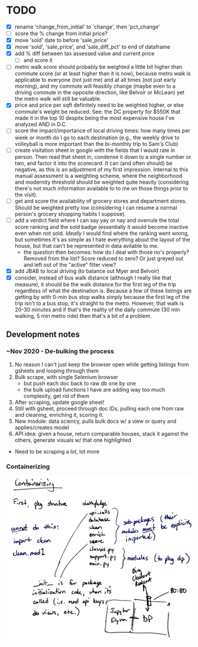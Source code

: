 # TODO 

- [x] rename 'change_from_initial' to 'change', then 'pct_change'
- [ ] score the % change from initial price? 
- [x] move 'sold' date to before 'sale_price'
- [x] move 'sold', 'sale_price', and 'sale_diff_pct' to end of dataframe
- [x] add % diff between tax assessed value and current price
    - [ ] and score it
- [ ] metro walk score should probably be weighted a little bit higher than commute score (or at least
higher than it is now), because metro walk is applicable to everyone (not just me) and at all times (not
just early morning), and my commute will feasibly change (maybe even to a driving commute in the opposite
direction, like Belvoir or McLean) yet the metro walk will still be valuable.
- [x] price and price per sqft definitely need to be weighted higher, or else commute's weight be reduced.
See: the DC property for $550K that made it in the top 10 despite being the most expensive house I've
analyzed AND in D.C.
- [ ] score the impact/importance of local driving times: how many times per week or month do I go to each
destination (e.g., the weekly drive to volleyball is more important than the bi-monthly trip to Sam's Club)
- [ ] create visitation sheet in google with the fields that I would rate in person. Then read that sheet
in, condense it down to a single number or two, and factor it into the scorecard. It can (and often should)
be negative, as this is an adjustment of my first impression. Internal to this manual assessment is a
weighting scheme, where the neighborhood and modernity threshold should be weighted quite heavily (considering
there's not much information available to to me on those things prior to the visit). 
- [ ] get and score the availability of grocery stores and department stores. Should be weighted pretty low
(considering I can resume a normal person's grocery shopping habits I suppose). 
- [ ] add a verdict field where I can say yay or nay and overrule the total score ranking and the sold
badge (essentially it would become inactive even when not sold. _Ideally_ I would find where the ranking went
wrong, but sometimes it's as simple as I hate everything about the layout of the house, but that can't be
represented in data avilable to me.
    - the question then becomes: how do I deal with those no's properly? Removed from the list? Score
    reduced to zero? Or just greyed out and left out of the "active" filter view?
- [x] add JBAB to local driving (to balance out Myer and Belvoir)
- [x] consider, instead of bus walk distance (although I really like that measure), it should be the walk
distance for the first leg of the trip regardless of what the destination is. Because a few of these
listings are getting by with 0-min bus stop walks simply because the first leg of the trip isn't to a bus
stop, it's straight to the metro. However, that walk is 20-30 minutes and if that's the reality of the
daily commute (30 min walking, 5 min metro ride) then that's a bit of a problem. 

## Development notes

### ~Nov 2020 - De-bulking the process
1. No reason I can't just keep the browser open while getting listings from gsheets and looping 
through them
2. Bulk scrape, with single Selenium browser
	- but push each doc back to raw db one by one
	- the bulk upload functions I have are adding way too much complexity, get rid of them
3. After scraping, update google sheet!
4. Still with gsheet, proceed through doc IDs, pulling each one from raw and cleaning, enriching
it, scoring it.
5. New module: data sciency, pulls bulk docs w/ a view or query and applies/creates model
6. API idea: given a house, return comparable houses, stack it against the others, generate visuals
w/ that one highlighted

* Need to be scraping a lot, lot more

### Containerizing
![Containerizing diagram](img/Containerizing_deathpledge.jpg)
